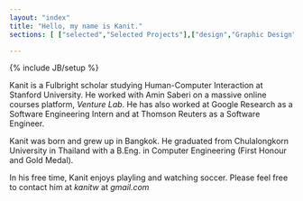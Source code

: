 ```yaml
---
layout: "index"
title: "Hello, my name is Kanit."
sections: [ ["selected","Selected Projects"],["design","Graphic Design"],["class","Other Class Projects"]]

---
```

{% include JB/setup %}

Kanit is a Fulbright scholar studying Human-Computer Interaction at Stanford University.  He worked with Amin Saberi on a massive online courses platform, *Venture Lab*.  He has also worked at Google Research as a Software Engineering Intern and at Thomson Reuters as a Software Engineer.

Kanit was born and grew up in Bangkok.  He graduated from Chulalongkorn University in Thailand with a B.Eng. in Computer Engineering (First Honour and Gold Medal).

In his free time, Kanit enjoys playling and watching soccer.  Please feel free to contact him at *kanitw* at *gmail.com*

